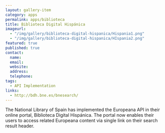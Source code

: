 ```yaml
---
layout: gallery-item
category: apps
permalink: apps/biblioteca
title: Biblioteca Digital Hispánica
imageurl: 
  - "/img/gallery/biblioteca-digital-hispanica/Hispania1.png"
  - "/img/gallery/biblioteca-digital-hispanica/HIspania2.png"
featured: true
published: true
contact:
  name: 
  email: 
  website: 
  address: 
  telephone: 
tags: 
  - API Implementation
links:
  - http://bdh.bne.es/bnesearch/
---
```


The National Library of Spain has implemented the Europeana API in their online portal, Biblioteca Digital Hispánica. The portal now enables their users to access related Europeana content via single link on their search result header.

